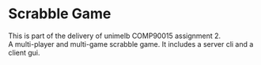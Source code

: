 # Scrabble Game
This is part of the delivery of unimelb COMP90015 assignment 2.  
A multi-player and multi-game scrabble game. It includes a server cli and a client gui.
